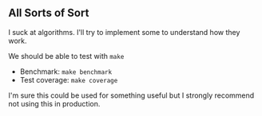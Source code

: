 ## All Sorts of Sort

I suck at algorithms. I'll try to implement some to understand how they work.

We should be able to test with `make`

* Benchmark: `make benchmark`
* Test coverage: `make coverage`

I'm sure this could be used for something useful but I strongly recommend not using this in production.
